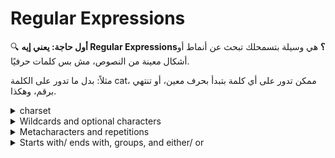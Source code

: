 # Regular Expressions

🔍 **أول حاجة: يعني إيه Regular Expressions؟**
هي وسيلة بتسمحلك تبحث عن أنماط أو أشكال معينة من النصوص، مش بس كلمات حرفيًا.

مثلاً:
بدل ما تدور على الكلمة cat، ممكن تدور على أي كلمة بتبدأ بحرف معين، أو تنتهي برقم، وهكذا.




<details>
   <summary>charset</summary>


🔤 **يعني إيه charset؟** Charset هو مجموعة من الأحرف بتحددها بين أقواس مربعة \[ ]، وبتقول: "هاتلي أي حرف من دول".

**أمثلة:**

| التعبير        | يطابق                                           |
| -------------- | ----------------------------------------------- |
| \[abc]         | أي حرف من التلاتة: a أو b أو c                  |
| \[abc]zz       | الكلمات: azz, bzz, czz                          |
| \[a-c]zz       | نفس الكلام فوق (\[a-c] = \[abc])                |
| \[a-cx-z]zz    | azz, bzz, czz, xzz, yzz, zzz                    |
| \[a-zA-Z]      | أي حرف إنجليزي سواء صغير أو كبير                |
| file\[1-3]     | file1, file2, file3                             |
| \[cog]         | أي حرف من: c، o، g                              |
| \[cfh]at       | الكلمات: cat, fat, hat                          |
| \[CcHh]at      | الكلمات: Cat, cat, Hat, hat                     |
| \[Ff]ile\[1-9] | File1, File2, file3, file4, file5, File7, file9 |
| \[Ff]ile\[^7]  | نفس اللي فوق ماعدا File7                        |

⛔ **استبعاد حرف أو مجموعة من الأحرف** لو عايز تستبعد حرف أو أكتر، استخدم ^ جوا الأقواس:

| التعبير   | يطابق             | لا يطابق |
| --------- | ----------------- | -------- |
| \[^k]ing  | ring, sing, \$ing | king     |
| \[^a-c]at | fat, hat          | bat, cat |

⚠️ **ملاحظات مهمة:**

✅ **Note 1: الفرق بين string و charset**

* `abc` → ده بيدور على الكلمة دي حرفيًا.
* `[abc]` → بيدور على أي حرف من التلاتة (a أو b أو c) في أي مكان.

✅ **Note 2: رتب الأحرف زي ما السؤال طالب** يعني لو السؤال طالب `[a-c]`, اكتبه كده، ما تكتبش `[c-a]` أو تغير الترتيب علشان ما تعتبرش غلط.

✅ **Note 3: الكفاءة (Efficiency)**

* كن دقيقًا: لو السؤال بيطلب بس الحروف من a لـ c، اكتب `[a-c]` مش `[a-z]`.
* ما تبقاش معقد أكتر من اللازم: لو فيه 10 حروف متفرقة مثلاً: a, b, f, j, k, m، بدل ما تكتبهم كلهم، استخدم `[a-z]` لو كان أنسب وأبسط.


</details>




<details>
   <summary>Wildcards and optional characters</summary>

🔹 **أول حاجة: الـ dot `.`**

**يعني إيه؟**
الـ `.` مش معناها نقطة حرفيًا، دي **wildcard**، يعني:

* أي **حرف واحد فقط**، أيًا كان نوعه (حرف، رقم، رمز...)
* **ماعدا** السطر الجديد (line break)

✅ **مثال:**

**التعبير:** `a.c`

**معناه:**
كلمة فيها `a`، بعدها **أي حرف واحد بس**، بعدها `c`

**يطابق:**

* `aac`
* `abc`
* `a0c`
* `a!c`
* `a#c`

**لا يطابق:**

* `ac` ← (مفيش حرف بين a و c)
* `abbc` ← (فيه حرفين بين a و c)

---

🔹 **ثاني حاجة: علامة الاستفهام `?`**

**يعني إيه؟**
العلامة `?` معناها إن **الحرف اللي قبلها ممكن يكون موجود أو لأ** → يعني: **اختياري**

✅ **مثال:**

**التعبير:** `?abc`

**المعنى:**
لازم يكون فيه `ab`، وبعدها ممكن يكون فيه `c` أو لأ.

**يطابق:**

* `ab`
* `abc`

**لا يطابق:**

* `ac`
* `abbc`

---

🔸 **ملاحظة مهمة: لو عايز تدور على نقطة حقيقية (.) مش كـ wildcard؟**

✅ **الحل:** استخدم backslash `\` للهروب (escaping)

**مثال:**

* `a.c` → معناها: أي حرف بين a و c
* `a\.c` → معناها: حرف a، بعده **نقطة حقيقية** `.`، بعده حرف c

**يطابق:**

* `a.c` → فقط هي اللي تطابق `a\.c`

---

🧠 **خلاصة:**

| الرمز | المعنى                      |
| ----- | --------------------------- |
| `.`   | أي **حرف واحد فقط**         |
| `?`   | الحرف اللي قبله **اختياري** |
| `\.`  | **نقطة حقيقية**             |



![image](https://github.com/user-attachments/assets/21d79e92-974b-44dc-8543-182a1524cffc)


  
</details>



<details>
   <summary>Metacharacters and repetitions</summary>




🔣 **الميتارموز المختصرة (Shorthand Character Classes):**

| الرمز | المعنى                                         |
| ----- | ---------------------------------------------- |
| \d    | رقم (digit)، زي: 0، 1، 9                       |
| \D    | غير رقم (non-digit)، زي: A، @                  |
| \w    | حرف أو رقم (alphanumeric)، زي: a، Z، 3، \_     |
| \W    | غير حرف أو رقم، زي: !، #، %                    |
| \s    | مسافة بيضاء (space, tab, line break)           |
| \S    | أي حاجة تانية غير المسافات (حروف، أرقام، رموز) |

🔸 **معلومة مهمة:**

* الشرطة السفلية `_` **بتندرج تحت** `\w`
* يعني التعبير `\w` هيطابق كل الحروف في كلمة زي: `test_file`

🔁 **التكرار (Repetitions):**

لما نحب نطابق **عدد معين** من تكرار حرف أو نمط، بنستخدم الأقواس المعقوفة `{}`:

| التعبير | المعنى                                      |
| ------- | ------------------------------------------- |
| z{2}    | يطابق `zz` فقط                              |
| a{12}   | يطابق 12 حرف a ورا بعض                      |
| b{1,5}  | من 1 لـ 5 من حرف b                          |
| x{2,}   | 2 أو أكثر من حرف x                          |
| a\*     | صفر أو أكتر من حرف a (يعني ممكن مفيش أصلاً) |
| b+      | واحد أو أكتر من حرف b                       |

⚠️ **ملاحظات مهمة:**

✅ **Note 1: الفرق بين string و charset**

* `abc` → ده بيدور على الكلمة دي حرفيًا.
* `[abc]` → بيدور على أي حرف من التلاتة (a أو b أو c) في أي مكان.

✅ **Note 2: رتب الأحرف زي ما السؤال طالب**
يعني لو السؤال طالب `[a-c]`, اكتبه كده، ما تكتبش `[c-a]` أو تغير الترتيب علشان ما تعتبرش غلط.

✅ **Note 3: الكفاءة (Efficiency)**

* كن دقيقًا: لو السؤال بيطلب بس الحروف من a لـ c، اكتب `[a-c]` مش `[a-z]`.
* ما تبقاش معقد أكتر من اللازم: لو فيه 10 حروف متفرقة مثلاً: a, b, f, j, k, m، بدل ما تكتبهم كلهم، استخدم `[a-z]` لو كان أنسب وأبسط.





![image](https://github.com/user-attachments/assets/75871a75-61a3-46ec-8b56-8b8d06341dd6)



![image](https://github.com/user-attachments/assets/7756a18f-4f34-468e-96da-6ffc0bbd4e90)




</details>



<details>
   <summary>Starts with/ ends with, groups, and either/ or</summary>


🔚 **البداية والنهاية في السطر باستخدام `^` و `$`**

أحيانًا بنحب نحدد إن النص اللي بندوّر عليه لازم يكون في بداية أو نهاية السطر. وده بنعمله باستخدام:

| الرمز | المعنى      | مثال   | يطابق                         |
| ----- | ----------- | ------ | ----------------------------- |
| ^     | بداية السطر | `^abc` | abc123، abc فقط لو في البداية |
| \$    | نهاية السطر | `xyz$` | testxyz، xyz فقط لو في الآخر  |

⚠️ **ملاحظة:**
الرمز `^` بيشتغل بمعنيين مختلفين حسب مكانه:

* جوا الأقواس `[]` → بيستخدم للاستبعاد.
* برّا الأقواس → بيحدد بداية السطر.

---

🔗 **المجموعات (Groups) باستخدام ()**

أقواس المجموعة `( )` بتسمحلك:

* تجمع نمط معين.
* تعيد تكراره.
* تعمل اختيار "إما... أو" باستخدام `|`.

✅ **مثال على "إما... أو":**

```
during the (day|night)
```

ده هيطابق:

* during the day
* during the night

✅ **مثال على التكرار:**

```
(no){5}
```

ده هيطابق:

* nonononono (لأن "no" اتكررت 5 مرات بالضبط)

---

💡 **ملخص الرموز الجديدة:**

| الرمز        | المعنى                 |
| ------------ | ---------------------- |
| ^            | بداية السطر            |
| \$           | نهاية السطر            |
| ( )          | مجموعة                 |
| \|           | أو                     |
| (pattern){n} | تكرار المجموعة "n" مرة |





![image](https://github.com/user-attachments/assets/04e29bf1-962e-4646-b280-92b6509e6e9d)

![image](https://github.com/user-attachments/assets/f3b7ca5b-4a24-4819-8a1c-2ec63e03cfae)



   
</details>









